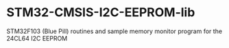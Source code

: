# STM32-CMSIS-I2C-EEPROM-lib
STM32F103 (Blue Pill) routines and sample memory monitor program for the 24CL64 I2C EEPROM
